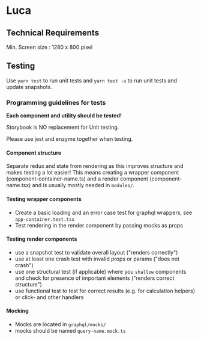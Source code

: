 # Luca

## Technical Requirements

Min. Screen size : 1280 x 800 pixel

## Testing

Use `yarn test` to run unit tests and `yarn test -u` to run unit tests and update snapshots.

### Programming guidelines for tests

**Each component and utility should be tested!**

Storybook is NO replacement for Unit testing.

Please use jest and enzyme together when testing. 

#### Component structure
Separate redux and state from rendering as this improves structure and makes testing a lot easier!
This means creating a wrapper component (component-container-name.ts) and a render component (component-name.tsx)
and is usually mostly needed in `modules/`.

#### Testing wrapper components
* Create a basic loading and an error case test for graphql wrappers, see `app-container.test.tsx`
* Test rendering in the render component by passing mocks as props

#### Testing render components
* use a snapshot test to validate overall layout ("renders correctly")
* use at least one crash test with invalid props or params ("does not crash")
* use one structural test (if applicable) where you `shallow` 
components and check for presence of important elements ("renders correct structure")
* use functional test to test for correct results (e.g. for calculation helpers) or click- 
and other handlers

#### Mocking
* Mocks are located in `graphql/mocks/`
* mocks should be named `query-name.mock.ts`
